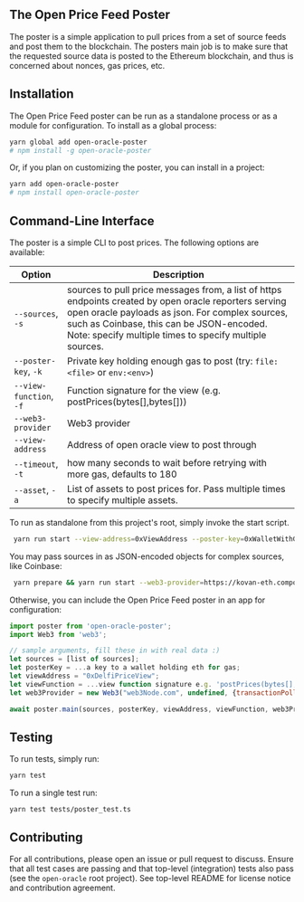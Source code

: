
## The Open Price Feed Poster

The poster is a simple application to pull prices from a set of source feeds and post them to the blockchain. The posters main job is to make sure that the requested source data is posted to the Ethereum blockchain, and thus is concerned about nonces, gas prices, etc.

## Installation

The Open Price Feed poster can be run as a standalone process or as a module for configuration. To install as a global process:

```sh
yarn global add open-oracle-poster
# npm install -g open-oracle-poster
```

Or, if you plan on customizing the poster, you can install in a project:

```sh
yarn add open-oracle-poster
# npm install open-oracle-poster
```

## Command-Line Interface

The poster is a simple CLI to post prices. The following options are available:

| Option | Description |
| ------ | ----------- |
| `--sources`, `-s` | sources to pull price messages from, a list of https endpoints created by open oracle reporters serving open oracle payloads as json. For complex sources, such as Coinbase, this can be JSON-encoded. Note: specify multiple times to specify multiple sources. |
| `--poster-key`, `-k` | Private key holding enough gas to post (try: `file:<file>` or `env:<env>`) |
| `--view-function`, `-f` | Function signature for the view (e.g. postPrices(bytes[],bytes[])) |
| `--web3-provider` | Web3 provider |
| `--view-address` | Address of open oracle view to post through |
| `--timeout`, `-t` | how many seconds to wait before retrying with more gas, defaults to 180 |
| `--asset`, `-a` | List of assets to post prices for. Pass multiple times to specify multiple assets. |

To run as standalone from this project's root, simply invoke the start script.

```sh
 yarn run start --view-address=0xViewAddress --poster-key=0xWalletWithGas --sources=http://localhost:3000/prices.json
```

You may pass sources in as JSON-encoded objects for complex sources, like Coinbase:

```sh
 yarn prepare && yarn run start --web3-provider=https://kovan-eth.compound.finance/ --view-address=0x60F1FFB2FE2bFE6CFFA0A66e258B623f06E1949F --poster-key="$(cat ~/.ethereum/kovan)" --sources="{\"source\": \"coinbase\", \"endpoint\": \"https://api.pro.coinbase.com/oracle\", \"api_key_id\": \"$COINBASE_API_KEY\", \"api_secret\": \"$COINBASE_API_SECRET\", \"api_passphrase\": \"$COINBASE_API_PASSPHRASE\"}"
```

Otherwise, you can include the Open Price Feed poster in an app for configuration:

```js
import poster from 'open-oracle-poster';
import Web3 from 'web3';

// sample arguments, fill these in with real data :)
let sources = [list of sources];
let posterKey = ...a key to a wallet holding eth for gas;
let viewAddress = "0xDelfiPriceView";
let viewFunction = ...view function signature e.g. 'postPrices(bytes[],bytes[],string[])';
let web3Provider = new Web3("web3Node.com", undefined, {transactionPollingTimeout: 180});

await poster.main(sources, posterKey, viewAddress, viewFunction, web3Provider);
```

## Testing

To run tests, simply run:

```bash
yarn test
```

To run a single test run:

```
yarn test tests/poster_test.ts
```

## Contributing

For all contributions, please open an issue or pull request to discuss. Ensure that all test cases are passing and that top-level (integration) tests also pass (see the `open-oracle` root project). See top-level README for license notice and contribution agreement.
